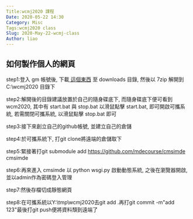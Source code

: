 ```yaml
---
Title:wcmj2020 課程
Date: 2020-05-22 14:30
Category: Misc
Tags:wcmj2020 class
Slug: 2020-May-22-wcmj-class
Author: liao
---
```


如何製作個人的網頁
----
step1:登入 gm 帳號後, 下載[ 這個東西] 至 downloads 目錄, 然後以 7zip 解開到 C:\wcmj2020 目錄下

step2:解開後的目錄建議放置於自己的隨身碟底下, 而隨身碟底下便可看到wcm2020, 其中有 start.bat 與                stop.bat     以滑鼠點擊 start.bat, 即可開啟可攜系統, 若需關閉可攜系統, 以滑鼠點擊 stop.bat 即可

step3:接下來創立自己的github帳號, 並建立自己的倉儲

step4:於可攜系統下, 打git clone將遠端的倉儲取下

step5:緊接著打git submodule add https://github.com/mdecourse/cmsimde cmsimde

step6:再來進入 cmsimde 以 python wsgi.py 啟動動態系統, 之後在瀏覽器開啟, 並以admin作為密碼登入管理

step7:然後存檔切成靜態網頁

step8:在可攜系統以Y:\tmp\wcmj2020去git add .再打git commit -m"add 123"最後打git push便將資料頹到遠端了









[這個東西]:https://drive.google.com/open?id=1SvMKQFViJ0mskt20UhSqkjzckB3noSJH